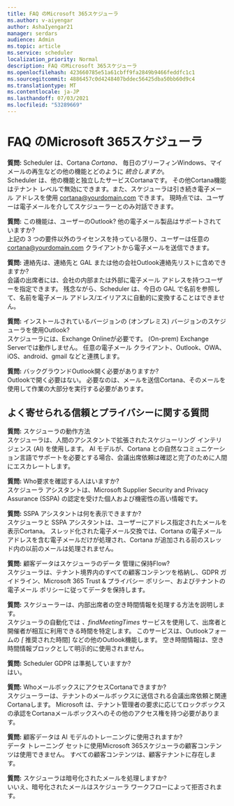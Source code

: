 ```yaml
---
title: FAQ のMicrosoft 365スケジューラ
ms.author: v-aiyengar
author: AshaIyengar21
manager: serdars
audience: Admin
ms.topic: article
ms.service: scheduler
localization_priority: Normal
description: FAQ のMicrosoft 365スケジューラ
ms.openlocfilehash: 423660785e51a61cbff9fa2849b9466feddfc1c1
ms.sourcegitcommit: 4886457c0d4248407bddec56425dba50bb60d9c4
ms.translationtype: MT
ms.contentlocale: ja-JP
ms.lasthandoff: 07/03/2021
ms.locfileid: "53289669"
---
```

# <a name="scheduler-for-microsoft-365-faqs"></a>FAQ のMicrosoft 365スケジューラ

**質問:** Scheduler は、Cortana *Cortana、* 毎日のブリーフィンWindows、マイ メールの再生などの他の機能とどのように *統合しますか*。</br>
Scheduler は、他の機能と独立したサービスCortanaです。 その他Cortana機能はテナント レベルで無効にできます。また、スケジューラは引き続き電子メール アドレスを使用 cortana@yourdomain.com できます。 現時点では、ユーザーは電子メールを介してスケジューラーとのみ対話できます。

**質問:** この機能は、ユーザーのOutlook? 他の電子メール製品はサポートされていますか?</br>
上記の 3 つの要件以外のライセンスを持っている限り、ユーザーは任意の cortana@yourdomain.com クライアントから電子メールを送信できます。

**質問:** 連絡先は、連絡先と GAL または他の会社Outlook連絡先リストに含めできますか?</br>
会議の出席者には、会社の内部または外部に電子メール アドレスを持つユーザーを指定できます。 残念ながら、Scheduler は、今日の GAL で名前を参照して、名前を電子メール アドレス/エイリアスに自動的に変換することはできません。

**質問:** インストールされているバージョンの (オンプレミス) バージョンのスケジューラを使用Outlook?</br>
スケジューラには、Exchange Onlineが必要です。 (On-prem) Exchange Serverでは動作しません。 任意の電子メール クライアント、Outlook、OWA、iOS、android、gmail などと連携します。

**質問:** バックグラウンドOutlook開く必要がありますか?</br>
Outlookで開く必要はない。 必要なのは、メールを送信Cortana、そのメールを使用して作業の大部分を実行する必要があります。

## <a name="frequently-asked-trust-and-privacy-questions"></a>よく寄せられる信頼とプライバシーに関する質問

**質問:** スケジューラの動作方法</br>
スケジューラは、人間のアシスタントで拡張されたスケジューリング インテリジェンス (AI) を使用します。 AI モデルが、Cortana との自然なコミュニケーション言語でサポートを必要とする場合、会議出席依頼は確認と完了のために人間にエスカレートします。

**質問:** Who要求を確認する人はいますか? </br>
スケジューラ アシスタントは、Microsoft Supplier Security and Privacy Assurance (SSPA) の認定を受けた個人および機密性の高い情報です。

**質問:** SSPA アシスタントは何を表示できますか?</br>
スケジューラと SSPA アシスタントは、ユーザーにアドレス指定されたメールを表示Cortana。 スレッド化された電子メール交換では、Cortana の電子メール アドレスを含む電子メールだけが処理され、Cortana が追加される前のスレッド内の以前のメールは処理されません。

**質問:** 顧客データはスケジューラのデータ 管理に保持Flow? </br>
スケジューラは、テナント境界内のすべての顧客コンテンツを格納し、GDPR ガイドライン、Microsoft 365 Trust & プライバシー ポリシー、およびテナントの電子メール ポリシーに従ってデータを保持します。

**質問:** スケジューラーは、内部出席者の空き時間情報を処理する方法を説明します。 </br>
スケジューラの自動化では *、findMeetingTimes* サービスを使用して、出席者と開催者が相互に利用できる時間を特定します。 このサービスは、Outlookフォームの *[* 推奨された時間] などの他のOutlook機能します。 空き時間情報は、空き時間情報ブロックとして明示的に使用されません。

**質問:** Scheduler GDPR は準拠していますか? </br>
はい。

**質問:** WhoメールボックスにアクセスCortanaできますか? </br>
スケジューラーは、テナントのメールボックスに送信される会議出席依頼と関連Cortanaします。 Microsoft は、テナント管理者の要求に応じてロックボックスの承認をCortanaメールボックスへのその他のアクセス権を持つ必要があります。

**質問:** 顧客データは AI モデルのトレーニングに使用されますか?</br>
データ トレーニング セットに使用Microsoft 365スケジューラの顧客コンテンツは使用できません。 すべての顧客コンテンツは、顧客テナントに存在します。

**質問:** スケジューラは暗号化されたメールを処理しますか?</br>
いいえ、暗号化されたメールはスケジューラ ワークフローによって拒否されます。
